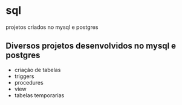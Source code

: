 # sql
projetos criados no mysql e postgres

## Diversos projetos desenvolvidos no mysql e postgres

 - criação de tabelas
 - triggers
 - procedures
 - view
 - tabelas temporarias
 
